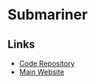 # Submariner

<!--
https://github.com/submariner-io/submariner-operator

https://github.com/submariner-io/submariner-charts/tree/devel/submariner-k8s-broker
https://github.com/submariner-io/submariner-charts/tree/devel/submariner-operator
-->

## Links

- [Code Repository](https://github.com/submariner-io/submariner)
- [Main Website](https://submariner.io/)
